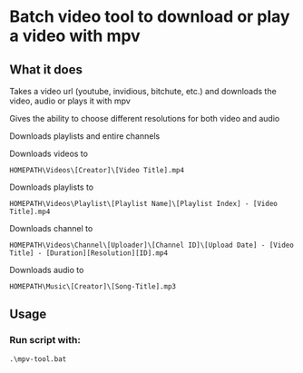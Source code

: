 # Batch video tool to download or play a video with mpv

## What it does
Takes a video url (youtube, invidious, bitchute, etc.) and downloads the video, audio or plays it with mpv

Gives the ability to choose different resolutions for both video and audio

Downloads playlists and entire channels

Downloads videos to 
```
HOMEPATH\Videos\[Creator]\[Video Title].mp4
```

Downloads playlists to
```
HOMEPATH\Videos\Playlist\[Playlist Name]\[Playlist Index] - [Video Title].mp4
```

Downloads channel to
```
HOMEPATH\Videos\Channel\[Uploader]\[Channel ID]\[Upload Date] - [Video Title] - [Duration][Resolution][ID].mp4
```
Downloads audio to 
```
HOMEPATH\Music\[Creator]\[Song-Title].mp3
```

## Usage

### Run script with:
  ```
  .\mpv-tool.bat
  ```
